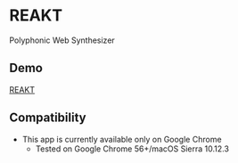 # REAKT

Polyphonic Web Synthesizer

## Demo

[REAKT](https://nishaya.github.io/reakt/)

## Compatibility

- This app is currently available only on Google Chrome
    - Tested on Google Chrome 56+/macOS Sierra 10.12.3
